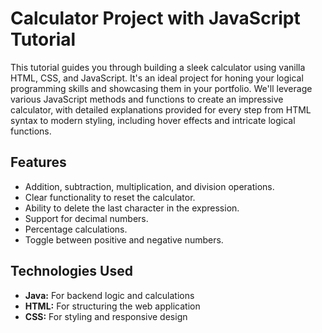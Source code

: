 # Calculator Project with JavaScript Tutorial

This tutorial guides you through building a sleek calculator using vanilla HTML, CSS, and JavaScript. It's an ideal project for honing your logical programming skills and showcasing them in your portfolio. We'll leverage various JavaScript methods and functions to create an impressive calculator, with detailed explanations provided for every step from HTML syntax to modern styling, including hover effects and intricate logical functions.

## Features

- Addition, subtraction, multiplication, and division operations.
- Clear functionality to reset the calculator.
- Ability to delete the last character in the expression.
- Support for decimal numbers.
- Percentage calculations.
- Toggle between positive and negative numbers.

  
## Technologies Used

- **Java:** For backend logic and calculations
- **HTML:** For structuring the web application
- **CSS:** For styling and responsive design
